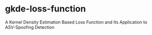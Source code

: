 # gkde-loss-function
A Kernel Density Estimation Based Loss Function and Its Application to ASV-Spoofing Detection
